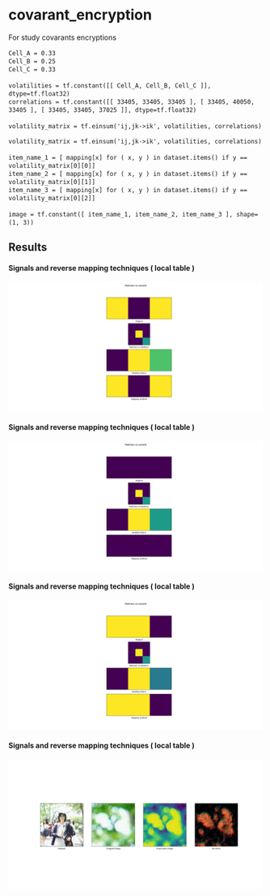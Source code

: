 # covarant_encryption
For study covarants encryptions 

```
Cell_A = 0.33
Cell_B = 0.25
Cell_C = 0.33

volatilities = tf.constant([[ Cell_A, Cell_B, Cell_C ]], dtype=tf.float32)
correlations = tf.constant([[ 33405, 33405, 33405 ], [ 33405, 40050, 33405 ], [ 33405, 33405, 37025 ]], dtype=tf.float32)

volatility_matrix = tf.einsum('ij,jk->ik', volatilities, correlations)
```

```
volatility_matrix = tf.einsum('ij,jk->ik', volatilities, correlations)

item_name_1 = [ mapping[x] for ( x, y ) in dataset.items() if y == volatility_matrix[0][0]]
item_name_2 = [ mapping[x] for ( x, y ) in dataset.items() if y == volatility_matrix[0][1]]
item_name_3 = [ mapping[x] for ( x, y ) in dataset.items() if y == volatility_matrix[0][2]]

image = tf.constant([ item_name_1, item_name_2, item_name_3 ], shape=(1, 3))
```

## Results ##

#### Signals and reverse mapping techniques ( local table ) ####

![Alt text](https://github.com/jkaewprateep/covarant_encryption/blob/main/Figure_2.png "Title")

#### Signals and reverse mapping techniques ( local table ) ####

![Alt text](https://github.com/jkaewprateep/covarant_encryption/blob/main/Figure_3.png "Title")


#### Signals and reverse mapping techniques ( local table ) ####

![Alt text](https://github.com/jkaewprateep/covarant_encryption/blob/main/Figure_4.png "Title")


#### Signals and reverse mapping techniques ( local table ) ####

![Alt text](https://github.com/jkaewprateep/covarant_encryption/blob/main/Figure_5.png "Title")
